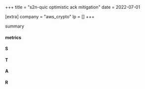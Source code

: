 +++
title = "s2n-quic optimistic ack mitigation"
date = 2022-07-01

[extra]
company = "aws_crypto"
lp = []
+++

summary


#### metrics

#### S

#### T

#### A

#### R
